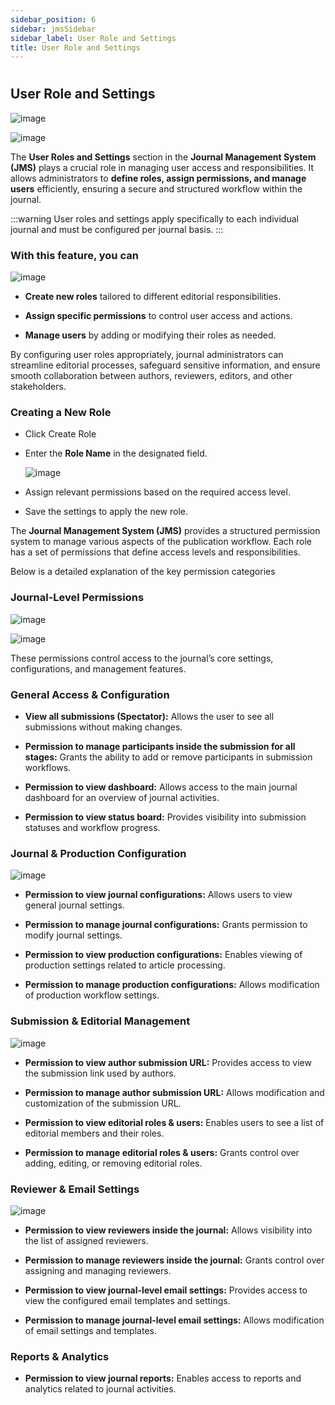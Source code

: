 ```yaml
---
sidebar_position: 6
sidebar: jmsSidebar
sidebar_label: User Role and Settings
title: User Role and Settings
---
```

#

## User Role and Settings

![image](/assets/images/journal/user-role-1.webp)

![image](/assets/images/journal/user-role-2.webp)

The **User Roles and Settings** section in the **Journal Management System (JMS)** plays a crucial role in managing user access and responsibilities. It allows administrators to **define roles, assign permissions, and manage users** efficiently, ensuring a secure and structured workflow within the journal.

:::warning
User roles and settings apply specifically to each individual journal and must be configured per journal basis.
:::

### With this feature, you can

![image](/assets/images/journal/user-roles-settings.webp)

- **Create new roles** tailored to different editorial responsibilities.

- **Assign specific permissions** to control user access and actions.

- **Manage users** by adding or modifying their roles as needed.

By configuring user roles appropriately, journal administrators can streamline editorial processes, safeguard sensitive information, and ensure smooth collaboration between authors, reviewers, editors, and other stakeholders.

### Creating a New Role

- Click Create Role

- Enter the **Role Name** in the designated field.

    ![image](/assets/images/journal/new-role.webp)

- Assign relevant permissions based on the required access level.

- Save the settings to apply the new role.

The **Journal Management System (JMS)** provides a structured permission system to manage various aspects of the publication workflow. Each role has a set of permissions that define access levels and responsibilities.

Below is a detailed explanation of the key permission categories

### Journal-Level Permissions

![image](/assets/images/journal/journal-level-1.webp)

![image](/assets/images/journal/journal-level-2.webp)

These permissions control access to the journal’s core settings, configurations, and management features.

### General Access & Configuration

- **View all submissions (Spectator):** Allows the user to see all submissions without making changes.

- **Permission to manage participants inside the submission for all stages:** Grants the ability to add or remove participants in submission workflows.

- **Permission to view dashboard:** Allows access to the main journal dashboard for an overview of journal activities.

- **Permission to view status board:** Provides visibility into submission statuses and workflow progress.

### Journal & Production Configuration

![image](/assets/images/journal/journal-and-production-cofiguration.webp)

- **Permission to view journal configurations:** Allows users to view general journal settings.

- **Permission to manage journal configurations:** Grants permission to modify journal settings.

- **Permission to view production configurations:** Enables viewing of production settings related to article processing.

- **Permission to manage production configurations:** Allows modification of production workflow settings.

### Submission & Editorial Management

![image](/assets/images/journal/submission-and-editorial-management.webp)

- **Permission to view author submission URL:** Provides access to view the submission link used by authors.

- **Permission to manage author submission URL:** Allows modification and customization of the submission URL.

- **Permission to view editorial roles & users:** Enables users to see a list of editorial members and their roles.

- **Permission to manage editorial roles & users:** Grants control over adding, editing, or removing editorial roles.

### Reviewer & Email Settings

![image](/assets/images/journal/reviewer-&-email-Settings.webp)

- **Permission to view reviewers inside the journal:** Allows visibility into the list of assigned reviewers.

- **Permission to manage reviewers inside the journal:** Grants control over assigning and managing reviewers.

- **Permission to view journal-level email settings:** Provides access to view the configured email templates and settings.

- **Permission to manage journal-level email settings:** Allows modification of email settings and templates.

### Reports & Analytics

- **Permission to view journal reports:** Enables access to reports and analytics related to journal activities.
